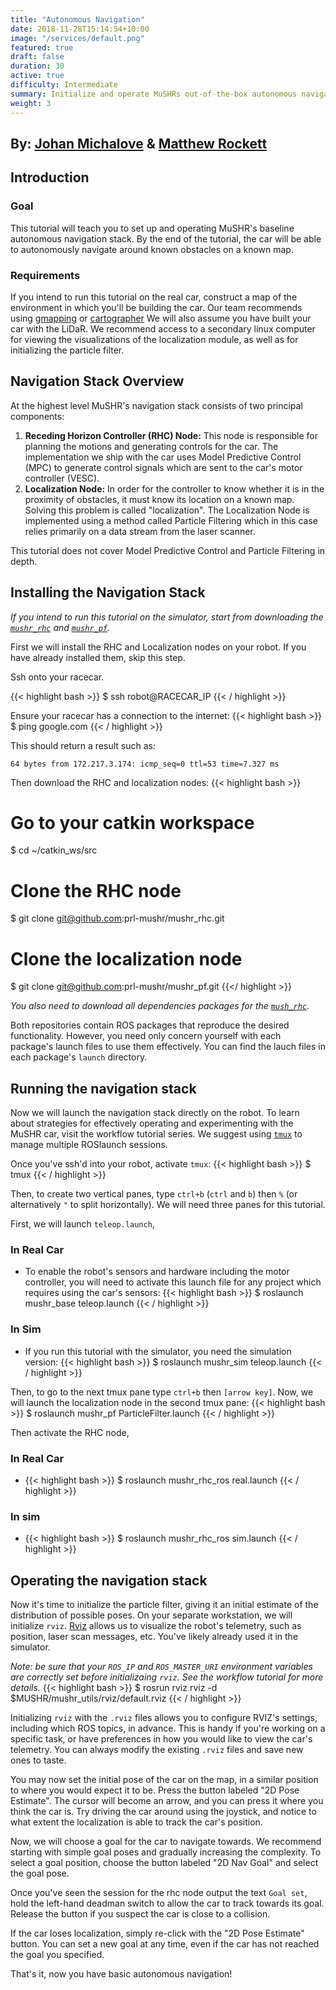 ```yaml
---
title: "Autonomous Navigation"
date: 2018-11-28T15:14:54+10:00
image: "/services/default.png"
featured: true
draft: false
duration: 30
active: true
difficulty: Intermediate
summary: Initialize and operate MuSHRs out-of-the-box autonomous navigation stack!
weight: 3
---
```


<h2> By: <a href=https://www.linkedin.com/in/michalove/>Johan Michalove</a> & <a href=https://github.com/Rockett8855>Matthew Rockett</a></h2>                              

## Introduction

### Goal 

This tutorial will teach you to set up and operating MuSHR's baseline autonomous navigation stack. By the end of the tutorial, the car will be able to autonomously navigate around known obstacles on a known map.

### Requirements

If you intend to run this tutorial on the real car, construct a map of the environment in which you'll be building the car. Our team recommends using [gmapping](https://wiki.ros.org/slam_gmapping) or [cartographer](https://google-cartographer-ros.readthedocs.io/en/latest/) We will also assume you have built your car with the LiDaR. We recommend access to a secondary linux computer for viewing the visualizations of the localization module, as well as for initializing the particle filter.

## Navigation Stack Overview

At the highest level MuSHR's navigation stack consists of two principal components:

1. **Receding Horizon Controller (RHC) Node:** This node is responsible for planning the motions and generating controls for the car. The implementation we ship with the car uses Model Predictive Control (MPC) to generate control signals which are sent to the car's motor controller (VESC).
2. **Localization Node:** In order for the controller to know whether it is in the proximity of obstacles, it must know its location on a known map. Solving this problem is called "localization". The Localization Node is implemented using a method called Particle Filtering which in this case relies primarily on a data stream from the laser scanner.

This tutorial does not cover Model Predictive Control and Particle Filtering in depth.

## Installing the Navigation Stack

*If you intend to run this tutorial on the simulator, start from downloading the [`mushr_rhc`](https://github.com/prl-mushr/mushr_rhc) and [`mushr_pf`](https://github.com/prl-mushr/mushr_pf).*

First we will install the RHC and Localization nodes on your robot. If you have already installed them, skip this step.

Ssh onto your racecar.

{{< highlight bash >}}
$ ssh robot@RACECAR_IP
{{< / highlight >}}

Ensure your racecar has a connection to the internet:
{{< highlight bash >}}
$ ping google.com
{{< / highlight >}}

This should return a result such as:
```
64 bytes from 172.217.3.174: icmp_seq=0 ttl=53 time=7.327 ms
```

Then download the RHC and localization nodes:
{{< highlight bash >}}
# Go to your catkin workspace
$ cd ~/catkin_ws/src
# Clone the RHC node
$ git clone git@github.com:prl-mushr/mushr_rhc.git 
# Clone the localization node
$ git clone git@github.com:prl-mushr/mushr_pf.git
{{</ highlight >}}

*You also need to download all dependencies packages for the [`mush_rhc`](https://github.com/prl-mushr/mushr_rhc)*.

Both repositories contain ROS packages that reproduce the desired functionality. However, you need only concern yourself with each package's launch files to use them effectively. You can find the lauch files in each package's `launch` directory.

## Running the navigation stack

Now we will launch the navigation stack directly on the robot. To learn about strategies for effectively operating and experimenting with the MuSHR car, visit the workflow tutorial series. We suggest using [`tmux`](https://hackernoon.com/a-gentle-introduction-to-tmux-8d784c404340) to manage multiple ROSlaunch sessions.

Once you've ssh'd into your robot, activate `tmux`:
{{< highlight bash >}}
$ tmux
{{< / highlight >}}

Then, to create two vertical panes, type `ctrl+b` (`ctrl` and `b`) then `%` (or alternatively `"` to split horizontally). We will need three panes for this tutorial.

First, we will launch `teleop.launch`, 

### In Real Car
- To enable the robot's sensors and hardware including the motor controller, you will need to activate this launch file for any project which requires using the car's sensors:
{{< highlight bash >}}
$ roslaunch mushr_base teleop.launch
{{< / highlight >}}

### In Sim
- If you run this tutorial with the simulator, you need the simulation version:
{{< highlight bash >}}
$ roslaunch mushr_sim teleop.launch
{{< / highlight >}}

Then, to go to the next tmux pane type `ctrl+b` then `[arrow key]`. Now, we will launch the localization node in the second tmux pane:
{{< highlight bash >}}
$ roslaunch mushr_pf ParticleFilter.launch
{{< / highlight >}}

Then activate the RHC node,

### In Real Car
- {{< highlight bash >}}
$ roslaunch mushr_rhc_ros real.launch
{{< / highlight >}}

### In sim
- {{< highlight bash >}}
$ roslaunch mushr_rhc_ros sim.launch
{{< / highlight >}}


## Operating the navigation stack

Now it's time to initialize the particle filter, giving it an initial estimate of the distribution of possible poses. On your separate workstation, we will initialize `rviz`. [Rviz](http://wiki.ros.org/rviz/UserGuide) allows us to visualize the robot's telemetry, such as position, laser scan messages, etc. You've likely already used it in the simulator.

_Note: be sure that your `ROS_IP` and `ROS_MASTER_URI` environment variables are correctly set before initializaing `rviz`. See the workflow tutorial for more details._
{{< highlight bash >}}
$ rosrun rviz rviz -d $MUSHR/mushr_utils/rviz/default.rviz
{{< / highlight >}}

Initializing `rviz` with the `.rviz` files allows you to configure RVIZ's settings, including which ROS topics, in advance. This is handy if you're working on a specific task, or have preferences in how you would like to view the car's telemetry. You can always modify the existing `.rviz` files and save new ones to taste.

You may now set the initial pose of the car on the map, in a similar position to where you would expect it to be. Press the button labeled "2D Pose Estimate". The cursor will become an arrow, and you can press it where you think the car is. Try driving the car around using the joystick, and notice to what extent the localization is able to track the car's position.

Now, we will choose a goal for the car to navigate towards. We recommend starting with simple goal poses and gradually increasing the complexity. To select a goal position, choose the button labeled "2D Nav Goal" and select the goal pose.

Once you've seen the session for the rhc node output the text `Goal set`, hold the left-hand deadman switch to allow the car to track towards its goal. Release the button if you suspect the car is close to a collision.

If the car loses localization, simply re-click with the "2D Pose Estimate" button. You can set a new goal at any time, even if the car has not reached the goal you specified.

That's it, now you have basic autonomous navigation!
